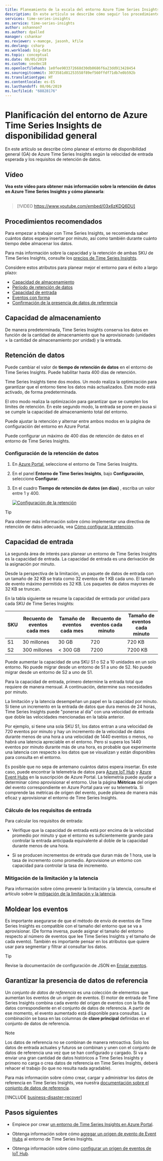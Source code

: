 ```yaml
---
title: Planeamiento de la escala del entorno Azure Time Series Insights | Microsoft Docs
description: En este artículo se describe cómo seguir los procedimientos recomendados al planear un entorno de Azure Time Series Insights. Las áreas tratadas incluyen la capacidad de almacenamiento, la retención de datos, la capacidad de entrada, la supervisión y la continuidad empresarial y recuperación ante desastres (BCDR).
services: time-series-insights
ms.service: time-series-insights
author: ashannon7
ms.author: dpalled
manager: cshankar
ms.reviewer: v-mamcge, jasonh, kfile
ms.devlang: csharp
ms.workload: big-data
ms.topic: conceptual
ms.date: 08/05/2019
ms.custom: seodec18
ms.openlocfilehash: 1e0fee903372668d30db0686f6a23dd913428454
ms.sourcegitcommit: 3073581d81253558f89ef560ffdf71db7e0b592b
ms.translationtype: HT
ms.contentlocale: es-ES
ms.lasthandoff: 08/06/2019
ms.locfileid: "68828176"
---
```

# <a name="plan-your-azure-time-series-insights-ga-environment"></a>Planificación del entorno de Azure Time Series Insights de disponibilidad general

En este artículo se describe cómo planear el entorno de disponibilidad general (GA) de Azure Time Series Insights según la velocidad de entrada esperada y los requisitos de retención de datos.

## <a name="video"></a>Vídeo

**Vea este vídeo para obtener más información sobre la retención de datos en Azure Time Series Insights y cómo planearla**:<br /><br />

> [!VIDEO https://www.youtube.com/embed/03x6zKDQ6DU]

## <a name="best-practices"></a>Procedimientos recomendados

Para empezar a trabajar con Time Series Insights, se recomienda saber cuántos datos espera insertar por minuto, así como también durante cuánto tiempo debe almacenar los datos.  

Para más información sobre la capacidad y la retención de ambas SKU de Time Series Insights, consulte los [precios de Time Series Insights](https://azure.microsoft.com/pricing/details/time-series-insights/).

Considere estos atributos para planear mejor el entorno para el éxito a largo plazo:

- <a href="#storage-capacity">Capacidad de almacenamiento</a>
- <a href="#data-retention">Período de retención de datos</a>
- <a href="#ingress-capacity">Capacidad de entrada</a>
- <a href="#shape-your-events">Eventos con forma</a>
- <a href="#ensure-that-you-have-reference-data">Confirmación de la presencia de datos de referencia</a>

## <a name="storage-capacity"></a>Capacidad de almacenamiento

De manera predeterminada, Time Series Insights conserva los datos en función de la cantidad de almacenamiento que ha aprovisionado (unidades &#215; la cantidad de almacenamiento por unidad) y la entrada.

## <a name="data-retention"></a>Retención de datos

Puede cambiar el valor de **tiempo de retención de datos** en el entorno de Time Series Insights. Puede habilitar hasta 400 días de retención. 

Time Series Insights tiene dos modos. Un modo realiza la optimización para garantizar que el entorno tiene los datos más actualizados. Este modo está activado, de forma predeterminada. 

El otro modo realiza la optimización para garantizar que se cumplen los límites de retención. En este segundo modo, la entrada se pone en pausa si se cumple la capacidad de almacenamiento total del entorno. 

Puede ajustar la retención y alternar entre ambos modos en la página de configuración del entorno en Azure Portal.

Puede configurar un máximo de 400 días de retención de datos en el entorno de Time Series Insights.

### <a name="configure-data-retention"></a>Configuración de la retención de datos

1. En [Azure Portal](https://portal.azure.com), seleccione el entorno de Time Series Insights.

1. En el panel **Entorno de Time Series Insights**, bajo **Configuración**, seleccione **Configurar**.

1. En el cuadro **Tiempo de retención de datos (en días)** , escriba un valor entre 1 y 400.

   [![Configuración de la retención](media/environment-mitigate-latency/configure-retention.png)](media/environment-mitigate-latency/configure-retention.png#lightbox)

> [!TIP]
> Para obtener más información sobre cómo implementar una directiva de retención de datos adecuada, vea [Cómo configurar la retención](./time-series-insights-how-to-configure-retention.md).

## <a name="ingress-capacity"></a>Capacidad de entrada

La segunda área de interés para planear un entorno de Time Series Insights es la capacidad de entrada. La capacidad de entrada es una derivación de la asignación por minuto.

Desde la perspectiva de la limitación, un paquete de datos de entrada con un tamaño de 32 KB se trata como 32 eventos de 1 KB cada uno. El tamaño de evento máximo permitido es 32 KB. Los paquetes de datos mayores de 32 KB se truncan.

En la tabla siguiente se resume la capacidad de entrada por unidad para cada SKU de Time Series Insights:

|SKU  |Recuento de eventos cada mes  |Tamaño de eventos cada mes  |Recuento de eventos cada minuto  |Tamaño de eventos cada minuto  |
|---------|---------|---------|---------|---------|
|S1     |   30 millones     |  30 GB     |  720    |  720 KB   |
|S2     |   300 millones    |   < 300 GB   | 7200   | 7200 KB  |

Puede aumentar la capacidad de una SKU S1 o S2 a 10 unidades en un solo entorno. No puede migrar desde un entorno de S1 a uno de S2. No puede migrar desde un entorno de S2 a uno de S1.

Para la capacidad de entrada, primero determine la entrada total que requiere de manera mensual. A continuación, determine sus necesidades por minuto. 

La limitación y la latencia desempeñan un papel en la capacidad por minuto. Si tiene un incremento en la entrada de datos que dura menos de 24 horas, Time Series Insights puede "ponerse al día" con una velocidad de entrada que doble las velocidades mencionadas en la tabla anterior.

Por ejemplo, si tiene una sola SKU S1, los datos entran a una velocidad de 720 eventos por minuto y hay un incremento de la velocidad de datos durante menos de una hora a una velocidad de 1440 eventos o menos, no habrá una latencia apreciable en el entorno. Pero si supera los 1440 eventos por minuto durante más de una hora, es probable que experimente una latencia con respecto a los datos que se visualizan y están disponibles para consulta en el entorno.

Es posible que no sepa de antemano cuántos datos espera insertar. En este caso, puede encontrar la telemetría de datos para [Azure IoT Hub](https://docs.microsoft.com/azure/iot-hub/iot-hub-metrics) y [Azure Event Hubs](https://blogs.msdn.microsoft.com/cloud_solution_architect/2016/05/25/using-the-azure-rest-apis-to-retrieve-event-hub-metrics/) en la suscripción de Azure Portal. La telemetría puede ayudar a determinar cómo aprovisionar el entorno. Use la página **Métricas** del origen del evento correspondiente en Azure Portal para ver su telemetría. Si comprende las métricas de origen del evento, puede planea de manera más eficaz y aprovisionar el entorno de Time Series Insights.

### <a name="calculate-ingress-requirements"></a>Cálculo de los requisitos de entrada

Para calcular los requisitos de entrada:

- Verifique que la capacidad de entrada está por encima de la velocidad promedio por minuto y que el entorno es suficientemente grande para controlar la entrada anticipada equivalente al doble de la capacidad durante menos de una hora.

- Si se producen incrementos de entrada que duran más de 1 hora, use la tasa de incremento como promedio. Aprovisione un entorno con capacidad para controlar la tasa de incremento.

### <a name="mitigate-throttling-and-latency"></a>Mitigación de la limitación y la latencia

Para información sobre cómo prevenir la limitación y la latencia, consulte el artículo sobre la [mitigación de la limitación y la latencia](time-series-insights-environment-mitigate-latency.md).

## <a name="shape-your-events"></a>Moldear los eventos

Es importante asegurarse de que el método de envío de eventos de Time Series Insights es compatible con el tamaño del entorno que se va a aprovisionar. (De forma inversa, puede asignar el tamaño del entorno respecto al número de eventos que lee Time Series Insights y el tamaño de cada evento). También es importante pensar en los atributos que quiere usar para segmentar y filtrar al consultar los datos.

> [!TIP]
> Revise la documentación de configuración de JSON en [Enviar eventos](https://docs.microsoft.com/azure/time-series-insights/time-series-insights-send-events).

## <a name="ensure-that-you-have-reference-data"></a>Garantizar la presencia de datos de referencia

Un *conjunto de datos de referencia* es una colección de elementos que aumentan los eventos de un origen de eventos. El motor de entrada de Time Series Insights combina cada evento del origen de eventos con la fila de datos correspondiente en el conjunto de datos de referencia. A partir de ese momento, el evento aumentado está disponible para consultas. La combinación se basa en las columnas de **clave principal** definidas en el conjunto de datos de referencia.

> [!NOTE]
> Los datos de referencia no se combinan de manera retroactiva. Solo los datos de entrada actuales y futuros se combinan y unen con el conjunto de datos de referencia una vez que se han configurado y cargado. Si va a enviar una gran cantidad de datos históricos a Time Series Insights y primero no carga o crea datos de referencia en Time Series Insights, deberá rehacer el trabajo (lo que no resulta nada agradable).  

Para más información sobre cómo crear, cargar y administrar los datos de referencia en Time Series Insights, vea nuestra [documentación sobre el conjunto de datos de referencia](https://docs.microsoft.com/azure/time-series-insights/time-series-insights-add-reference-data-set).

[!INCLUDE [business-disaster-recover](../../includes/time-series-insights-business-recovery.md)]

## <a name="next-steps"></a>Pasos siguientes

- Empiece por crear [un entorno de Time Series Insights en Azure Portal](time-series-insights-get-started.md).

- Obtenga información sobre cómo [agregar un origen de evento de Event Hubs](time-series-insights-how-to-add-an-event-source-eventhub.md) al entorno de Time Series Insights.

- Obtenga información sobre cómo [configurar un origen de eventos de IoT Hub](time-series-insights-how-to-add-an-event-source-iothub.md).

